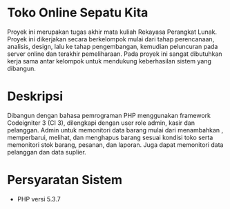 # Toko Online Sepatu Kita
Proyek ini merupakan tugas akhir mata kuliah Rekayasa Perangkat Lunak. Proyek ini dikerjakan secara berkelompok mulai dari tahap perencanaan, analisis, design, lalu ke tahap pengembangan, kemudian peluncuran pada server online dan terakhir pemeliharaan. Pada proyek ini sangat dibutuhkan kerja sama antar kelompok untuk mendukung keberhasilan sistem yang dibangun.

# Deskripsi
Dibangun dengan bahasa pemrograman PHP menggunakan framework Codeigniter 3 (CI 3), dilengkapi dengan user role admin, kasir dan pelanggan. Admin untuk memonitori data barang mulai dari menambahkan , memperbarui, melihat, dan menghapus barang sesuai kondisi toko serta memonitori stok barang, pesanan, dan laporan. Juga dapat memonitori data pelanggan dan data suplier.

# Persyaratan Sistem 
- PHP versi 5.3.7

